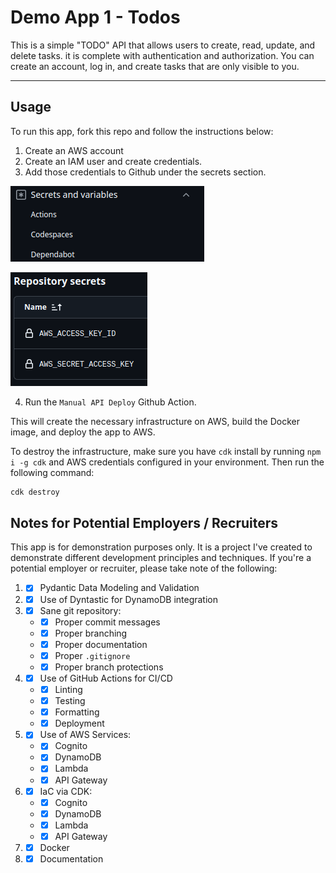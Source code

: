# Demo App 1 - Todos

This is a simple "TODO" API that allows users to create, read, update, and delete tasks.
it is complete with authentication and authorization.
You can create an account, log in, and create tasks that are only visible to you.

---

## Usage

To run this app, fork this repo and follow the instructions below:
1. Create an AWS account
2. Create an IAM user and create credentials.
3. Add those credentials to Github under the secrets section.

![img.png](img.png)

![img_1.png](img_1.png)


4. Run the `Manual API Deploy` Github Action.

This will create the necessary infrastructure on AWS, build the Docker image, and deploy the app to AWS.

To destroy the infrastructure, make sure you have `cdk` install by running `npm i -g cdk` and AWS credentials configured in your environment. Then run the following command:

```bash
cdk destroy
```


## Notes for Potential Employers / Recruiters

This app is for demonstration purposes only.
It is a project I've created to demonstrate different development principles and techniques.
If you're a potential employer or recruiter, please take note of the following:

1. - [X] Pydantic Data Modeling and Validation
2. - [X] Use of Dyntastic for DynamoDB integration
3. - [X] Sane git repository:
   * - [X] Proper commit messages
   * - [X] Proper branching
   * - [X] Proper documentation
   * - [X] Proper `.gitignore`
   * - [X] Proper branch protections
4. - [X] Use of GitHub Actions for CI/CD
   * - [X] Linting
   * - [X] Testing
   * - [X] Formatting
   * - [X] Deployment
5. - [X] Use of AWS Services:
   * - [X]  Cognito
   * - [X]  DynamoDB
   * - [X]  Lambda
   * - [X]  API Gateway
6. - [X] IaC via CDK:
   * - [X]  Cognito
   * - [X]  DynamoDB
   * - [X]  Lambda
   * - [X]  API Gateway
7. - [X] Docker
8. - [X] Documentation
